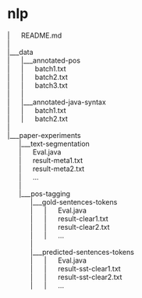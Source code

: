 # nlp<br>
|&nbsp;&nbsp;&nbsp;&nbsp;&nbsp;&nbsp;README.md<br>
|<br>
|___data<br>
|&nbsp;&nbsp;&nbsp;&nbsp;&nbsp;&nbsp;|___annotated-pos<br>
|&nbsp;&nbsp;&nbsp;&nbsp;&nbsp;&nbsp;|&nbsp;&nbsp;&nbsp;&nbsp;&nbsp;&nbsp;batch1.txt<br>
|&nbsp;&nbsp;&nbsp;&nbsp;&nbsp;&nbsp;|&nbsp;&nbsp;&nbsp;&nbsp;&nbsp;&nbsp;batch2.txt<br>
|&nbsp;&nbsp;&nbsp;&nbsp;&nbsp;&nbsp;|&nbsp;&nbsp;&nbsp;&nbsp;&nbsp;&nbsp;batch3.txt<br>
|&nbsp;&nbsp;&nbsp;&nbsp;&nbsp;&nbsp;|<br>
|&nbsp;&nbsp;&nbsp;&nbsp;&nbsp;&nbsp;|___annotated-java-syntax<br>
|&nbsp;&nbsp;&nbsp;&nbsp;&nbsp;&nbsp;|&nbsp;&nbsp;&nbsp;&nbsp;&nbsp;&nbsp;batch1.txt<br>
|&nbsp;&nbsp;&nbsp;&nbsp;&nbsp;&nbsp;|&nbsp;&nbsp;&nbsp;&nbsp;&nbsp;&nbsp;batch2.txt<br>
|<br>
|___paper-experiments<br>
&nbsp;&nbsp;&nbsp;&nbsp;&nbsp;&nbsp;|___text-segmentation<br>
&nbsp;&nbsp;&nbsp;&nbsp;&nbsp;&nbsp;|&nbsp;&nbsp;&nbsp;&nbsp;&nbsp;&nbsp;Eval.java<br>
&nbsp;&nbsp;&nbsp;&nbsp;&nbsp;&nbsp;|&nbsp;&nbsp;&nbsp;&nbsp;&nbsp;&nbsp;result-meta1.txt<br>
&nbsp;&nbsp;&nbsp;&nbsp;&nbsp;&nbsp;|&nbsp;&nbsp;&nbsp;&nbsp;&nbsp;&nbsp;result-meta2.txt<br>
&nbsp;&nbsp;&nbsp;&nbsp;&nbsp;&nbsp;|&nbsp;&nbsp;&nbsp;&nbsp;&nbsp;&nbsp;...<br>
&nbsp;&nbsp;&nbsp;&nbsp;&nbsp;&nbsp;|<br>
&nbsp;&nbsp;&nbsp;&nbsp;&nbsp;&nbsp;|___pos-tagging<br>
&nbsp;&nbsp;&nbsp;&nbsp;&nbsp;&nbsp;&nbsp;&nbsp;&nbsp;&nbsp;&nbsp;&nbsp;|___gold-sentences-tokens<br>
&nbsp;&nbsp;&nbsp;&nbsp;&nbsp;&nbsp;&nbsp;&nbsp;&nbsp;&nbsp;&nbsp;&nbsp;|&nbsp;&nbsp;&nbsp;&nbsp;&nbsp;&nbsp;|&nbsp;&nbsp;&nbsp;&nbsp;&nbsp;&nbsp;Eval.java<br>
&nbsp;&nbsp;&nbsp;&nbsp;&nbsp;&nbsp;&nbsp;&nbsp;&nbsp;&nbsp;&nbsp;&nbsp;|&nbsp;&nbsp;&nbsp;&nbsp;&nbsp;&nbsp;|&nbsp;&nbsp;&nbsp;&nbsp;&nbsp;&nbsp;result-clear1.txt<br>
&nbsp;&nbsp;&nbsp;&nbsp;&nbsp;&nbsp;&nbsp;&nbsp;&nbsp;&nbsp;&nbsp;&nbsp;|&nbsp;&nbsp;&nbsp;&nbsp;&nbsp;&nbsp;|&nbsp;&nbsp;&nbsp;&nbsp;&nbsp;&nbsp;result-clear2.txt<br>
&nbsp;&nbsp;&nbsp;&nbsp;&nbsp;&nbsp;&nbsp;&nbsp;&nbsp;&nbsp;&nbsp;&nbsp;|&nbsp;&nbsp;&nbsp;&nbsp;&nbsp;&nbsp;|&nbsp;&nbsp;&nbsp;&nbsp;&nbsp;&nbsp;...<br>
&nbsp;&nbsp;&nbsp;&nbsp;&nbsp;&nbsp;&nbsp;&nbsp;&nbsp;&nbsp;&nbsp;&nbsp;|<br>
&nbsp;&nbsp;&nbsp;&nbsp;&nbsp;&nbsp;&nbsp;&nbsp;&nbsp;&nbsp;&nbsp;&nbsp;|___predicted-sentences-tokens<br>
&nbsp;&nbsp;&nbsp;&nbsp;&nbsp;&nbsp;&nbsp;&nbsp;&nbsp;&nbsp;&nbsp;&nbsp;|&nbsp;&nbsp;&nbsp;&nbsp;&nbsp;&nbsp;|&nbsp;&nbsp;&nbsp;&nbsp;&nbsp;&nbsp;Eval.java<br>
&nbsp;&nbsp;&nbsp;&nbsp;&nbsp;&nbsp;&nbsp;&nbsp;&nbsp;&nbsp;&nbsp;&nbsp;|&nbsp;&nbsp;&nbsp;&nbsp;&nbsp;&nbsp;|&nbsp;&nbsp;&nbsp;&nbsp;&nbsp;&nbsp;result-sst-clear1.txt<br>
&nbsp;&nbsp;&nbsp;&nbsp;&nbsp;&nbsp;&nbsp;&nbsp;&nbsp;&nbsp;&nbsp;&nbsp;|&nbsp;&nbsp;&nbsp;&nbsp;&nbsp;&nbsp;|&nbsp;&nbsp;&nbsp;&nbsp;&nbsp;&nbsp;result-sst-clear2.txt<br>
&nbsp;&nbsp;&nbsp;&nbsp;&nbsp;&nbsp;&nbsp;&nbsp;&nbsp;&nbsp;&nbsp;&nbsp;|&nbsp;&nbsp;&nbsp;&nbsp;&nbsp;&nbsp;|&nbsp;&nbsp;&nbsp;&nbsp;&nbsp;&nbsp;...<br>
